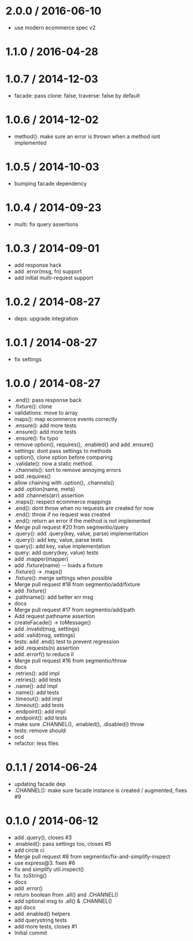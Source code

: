 
2.0.0 / 2016-06-10
==================

  * use modern ecommerce spec v2

1.1.0 / 2016-04-28
==================



1.0.7 / 2014-12-03
==================

  * facade: pass clone: false, traverse: false by default

1.0.6 / 2014-12-02
==================

  * method(): make sure an error is thrown when a method isnt implemented

1.0.5 / 2014-10-03
==================

  * bumping facade dependency

1.0.4 / 2014-09-23
==================

 * multi: fix query assertions

1.0.3 / 2014-09-01
==================

 * add response hack
 * add .error(msg, fn) support
 * add initial multi-request support

1.0.2 / 2014-08-27
==================

 * deps: upgrade integration

1.0.1 / 2014-08-27
==================

 * fix settings

1.0.0 / 2014-08-27
==================

 * .end(): pass response back
 * .fixture(): clone
 * validations: move to array
 * maps(): map ecommerce events correctly
 * .ensure(): add more tests
 * .ensure(): add more tests
 * .ensure(): fix typo
 * remove option(), requires(), .enabled() and add .ensure()
 * settings: dont pass settings to methods
 * option(), clone option before comparing
 * .validate(): now a static method.
 * .channels(): sort to remove annoying errors
 * add .requires()
 * allow chaining with .option(), .channels()
 * add .option(name, meta)
 * add .channels(arr) assertion
 * .maps(): respect ecommerce mappings
 * .end(): dont throw when no requests are created for now
 * .end(): throw if no request was created
 * .end(): return an error if the method is not implemented
 * Merge pull request #20 from segmentio/query
 * .query(): add .query(key, value, parse) implementation
 * .query(): add key, value, parse tests
 * query(): add key, value implementation
 * query: add query(key, value) tests
 * add .mapper(mapper)
 * add .fixture(name) -- loads a fixture
 * .fixture() -> .maps()
 * .fixture(): merge settings when possible
 * Merge pull request #18 from segmentio/add/fixture
 * add .fixture()
 * .pathname(): add better err msg
 * docs
 * Merge pull request #17 from segmentio/add/path
 * Add request pathname assertion
 * createFacade() -> toMessage()
 * add .invalid(msg, settings)
 * add .valid(msg, settings)
 * tests: add .end() test to prevent regression
 * add .requests(n) assertion
 * add .errorf() to reduce ll
 * Merge pull request #16 from segmentio/throw
 * docs
 * .retries(): add impl
 * .retries(): add tests
 * .name(): add impl
 * .name(): add tests
 * .timeout(): add impl
 * .timeout(): add tests
 * .endpoint(): add impl
 * .endpoint(): add tests
 * make sure .CHANNEL(), .enabled(), .disabled() throw
 * tests: remove should
 * ocd
 * refactor: less files

0.1.1 / 2014-06-24
==================

 * updating facade dep
 * .CHANNEL(): make sure facade instance is created / augmented, fixes #9

0.1.0 / 2014-06-12
==================

 * add .query(), closes #3
 * .enabled(): pass settings too, closes #5
 * add circle ci
 * Merge pull request #8 from segmentio/fix-and-simplify-inspect
 * use express@3. fixes #6
 * fix and simplify util.inspect()
 * fix .toString()
 * docs
 * add .error()
 * return boolean from .all() and .CHANNEL()
 * add optional msg to .all() & .CHANNEL()
 * api docs
 * add .enabled() helpers
 * add querystring tests
 * add more tests, closes #1
 * Initial commit
